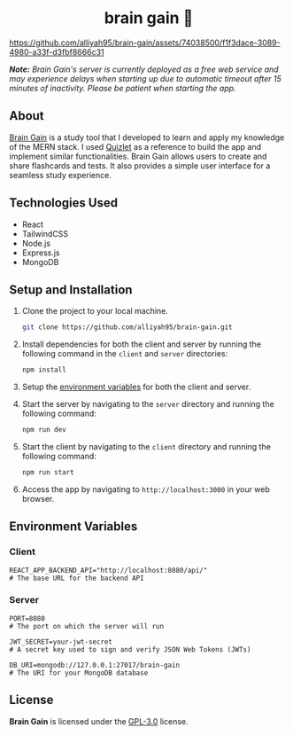 ## <h1 align="center">brain gain 🤯</h1>

https://github.com/alliyah95/brain-gain/assets/74038500/f1f3dace-3089-4980-a33f-d3fbf8666c31


**_Note:_** _Brain Gain's server is currently deployed as a free web service and may experience delays when starting up due to automatic timeout after 15 minutes of inactivity. Please be patient when starting the app._

## About

[Brain Gain](https://braingain.vercel.app/) is a study tool that I developed to learn and apply my knowledge of the MERN stack. I used [Quizlet](https://quizlet.com/) as a reference to build the app and implement similar functionalities. Brain Gain allows users to create and share flashcards and tests. It also provides a simple user interface for a seamless study experience.

## Technologies Used

-   React
-   TailwindCSS
-   Node.js
-   Express.js
-   MongoDB

## Setup and Installation

1. Clone the project to your local machine.

    ``` bash
    git clone https://github.com/alliyah95/brain-gain.git
    ```
    
2. Install dependencies for both the client and server by running the following command in the `client` and `server` directories:

    ```bash
    npm install
    ```
    
3. Setup the [environment variables](#environment-variables) for both the client and server.

5. Start the server by navigating to the `server` directory and running the following command:

    ```bash
    npm run dev
    ```
   
5. Start the client by navigating to the `client` directory and running the following command:

    ```bash
    npm run start
    ```
    
6. Access the app by navigating to `http://localhost:3000` in your web browser.

## Environment Variables

<div id="environment-variables">

### Client

```
REACT_APP_BACKEND_API="http://localhost:8080/api/"
# The base URL for the backend API
```

### Server

```
PORT=8080
# The port on which the server will run

JWT_SECRET=your-jwt-secret
# A secret key used to sign and verify JSON Web Tokens (JWTs)

DB_URI=mongodb://127.0.0.1:27017/brain-gain
# The URI for your MongoDB database
```

</div>

## License

**Brain Gain** is licensed under the [GPL-3.0](https://github.com/ajmsjy/brain-gain/blob/main/LICENSE) license.
